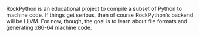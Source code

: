 RockPython is an educational project to compile a subset of Python to machine
code. If things get serious, then of course RockPython's backend will be LLVM.
For now, though, the goal is to learn about file formats and generating x86-64
machine code.

